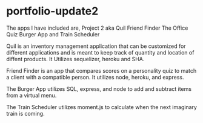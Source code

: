 # portfolio-update2

The apps I have included are,
Project 2 aka Quil
Friend Finder
The Office Quiz
Burger App
and Train Scheduler

Quil is an inventory management application that can be customized 
for different applications and is meant to keep track of quantity and location of diffent products. It Utilizes sequelizer, heroku and SHA.

Friend Finder is an app that compares scores on a personality 
quiz to match a client with a compatible person. It utilizes node, heroku, and express.

The Burger App utilizes SQL, express, and node to add and subtract items from a virtual menu.

The Train Scheduler utilizes moment.js to calculate when the next imaginary train is coming.

